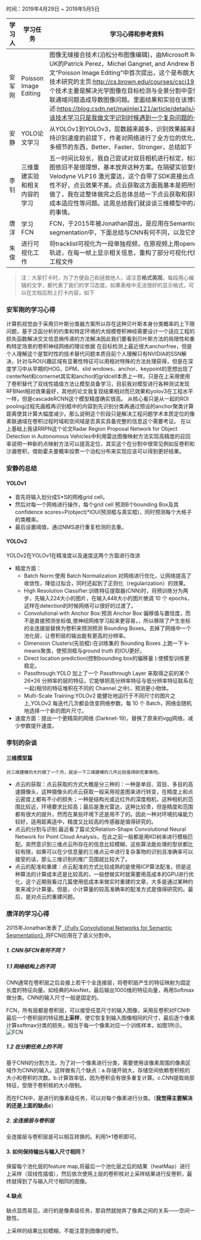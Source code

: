 时间：2019年4月29日 ~ 2019年5月5日

学习人|学习任务|学习心得和参考资料
------ | ------ | ------ 
安军刚 | Poisson Image Editing  | 图像无缝接合技术(泊松分布图像编辑)，由Microsoft Research UK的Patrick Perez，Michel Gangnet, and Andrew Blake在论文“Poisson Image Editing”中首次提出，这个是布朗大学对该项技术研究的主页:http://cs.brown.edu/courses/csci1950-g/ .这个技术主要是解决光学图像在目标检测与全景分割中亚像素本身的联通域问题造成导数图像问题。里面结果和实验在该博客中述:https://blog.csdn.net/majinlei121/article/details/47258389该技术学习只是我做文字识别时候遇到一个复杂问题的一部分。
安静  | YOLO论文学习 | 从YOLOv1到YOLOv3，层数越来越多，识别效果越来越好，在保持识别速度的前提下，作者对网络进行了全方位的优化，改进了很多细节的东西，Better、Faster、Stronger，总结如下；
李钊  | 三维重建实验和相关内容的学习|五一时间比较长，我自己尝试对双目相机进行标定，标定后的视差图依旧不是很理想，基本放弃这种方案。在隔壁实验室借了一个Velodyne VLP16 激光雷达，这个自带了SDK直接出点云了，实时性不好，点云效果不差。点云获取这方面我基本是把所知的方案都做了，我在这整体做完之后总体总结一下点云获取和获取的质量和成本适应性等问题。这周总结我们就谈谈三维模型中的几件可以做的事情。
唐洋 | 学习FCN | FCN，于2015年被Jonathan提出，是应用在Semantic segmentation中，下面总结与CNN有何不同，以及它的优缺点。
朱俊 | 进行可视化工作 | 将tracklist可视化为一段单独视频，在原视频上用opencv绘制追踪轨迹，在每一帧上显示相关信息，重构了部分可视化代码和完善了工程文件
> 注：大家打卡时，为了方便自己和拯救他人，请注意**格式美观**，每段用心编辑的文字，都代表了我们的学习态度。如果表格中无法很好的显示格式，可以在文档后附上打卡内容，如下

### 安军刚的学习心得
计算机视觉由于采用贝叶斯分类器方案所以存在这种贝叶斯本身分类概率的上下限问题，基于泛函分析的约束和特定环境的大规模卷积神经需要设计一个适应工程的损失函数解决交叉信息熵传递的方法解决因此我们要看到贝叶斯方法的局限性和重构特定场景的卷积神经网络的理论依据
  在目标检测上最近很大anchorfree，但是个人理解这个是暂时性的技术替代问题本质目前个人理解只有NVIDIA的SSN解决，针对与ROI兴趣区域有显著性特征可以用相对特殊的方法处理获得，但是在深度学习中从早期的HOG、DPM、slid wndows、anchor、keypoint的思想出现了centerNet和cornernet其实和anchor的gridcell本质上一样。只是在上采用使用了卷积替代了双线性插值方法让模型具备学习，目前我对模型进行各种测试发现RFBNet相对效果最好，其他的论文我复现结果相对而已效果和yolov3在工程水平一样，但是cascadeRCNN这个模型精度确实很高。 从核心看只是从一起的ROI pooling过程先画框再识别框中的内容到先识别分类再通过预设的anchor聚类计算距离使其计算大幅度减少。那么说明这个阶段只是解决工程问题学术本质定位的像素联通域在卷积过程时域和空间域是否真实具备完整的信息这个需要考证。
  在以上基础上我读RRPN这个论文Radar Region Proposal Network for Object Detection in Autonomous Vehicles中利用雷达图像映射方法实现高精度的召回率说明一种新的点映射方法可以提高定位，其实这个在分割中很常见例如反卷积和沙漏卷积，借助霍夫曼概率投票一个泊松分布来实现应该可以得到更好结果。

### 安静的总结
#### YOLOv1
- 首先将输入划分成S*S的网格grid cell。
- 然后对每一个网格进行操作，每个grid cell 预测B个bounding Box及其 confidence scores=P(object)*IOU(预测框与真实框)，同时预测每个大格子的类概率。 
- 最后设置阈值，通过NMS进行重复检测的去重。
#### YOLOv2
YOLOv2在YOLOv1在精准度以及速度这两个方面进行改进
- 精度方面：
	* Batch Norm:使用 Batch Normalization 对网络进行优化，让网络提高了收敛性，降低过拟合，同时还起到了正则化（regularization）的效果。
	* High Resolution Classifier:训练特征提取器(CNN)时，将预训练分为两步，先输入224大小的图片，在输入448大小的图片微调 10 个 epochs，这样在detection的时候网络可以很好的过渡了。
	* Convolutional with Anchor Box:预测 Anchor Box 偏移值与置信度，而不是直接预测坐标值,使神经网络学习起来更容易，，所以移除了产生坐标的全连接层替换为卷积来预测预测 Bounding Boxes。去掉了网络中一个池化层，让卷积层的输出能有更高的分辨率。
	* Dimension Clusters(先验框):在训练集的 Bounding Boxes 上跑一下 k-means聚类，使预测框与ground truth 的IOU更好。
	* Direct location prediction(控制bounding box的偏移量 ):使模型训练更稳定。
	* Passthrough:YOLO 加上了一个 Passthrough Layer 来取得之前的某个 26*26 分辨率的层的特征。它能够把高分辨率特征与低分辨率特征联系在一起(相邻的特征堆积在不同的 Channel 之中)，预测更小物体。
	* Multi-Scale Training:YOLOv2 能健壮地运行于不同尺寸的图片之上,YOLOv2 每迭代几次都会改变网络参数。每 10 个 Batch，网络会随机地选择一个新的图片尺寸。
- 速度方面：提出一个更精简的网络 (Darknet-19)，替换了原来的vgg网络，减少参数提升速度。
### 李钊的杂谈
#### 三维模型篇
    对三维建模的大约做了一个月，就谈一下三维建模的几件比较值得研究事情吧。
- 点云的获取：点云获取的方式大概是分三种的：一种是单目、双目、多目的高速摄像头，这种摄像头的点云获取一般采用视差图来进行转变，在精度上和点云密度上都有不小的损失；一种是结构光或近红外的深度相机，这种相机的范围比较近，环境要求比较高；最后是激光雷达，这种比较贵，但是精度和范围都有很大的提升，然而在某些环境下还是用不了的。因此一种对环境抗噪能力较好，适用距离适中，精度又比较高的传感器是值得研究的。
- 点云的分割与识别:最近看了篇论文Relation-Shape Convolutional Neural Network for Point Cloud Analysis，在此之前一般都是用KD树来进行模板匹配。突然意识到三维点云所存在的信息比较模糊，这些算法能处理的型状都比较有限，如果可以在少信息量的三维点云中进行复杂事物的识别且准确率可以接受的话，那么三维识别的推广范围就比较大了。
- 点云的配准和重建：点云配准的方式比较成熟的是使用ICP算法配准，但是这种算法的计算成本还是比较高的，一般想做实时就需要用高成本的GPU进行优化，这个近期我看过几篇使用低成本来做实时重建的文章，大多是通过某种约束来减少计算量。但是，小计算量的较高准确率的配准方式是值得研究的。最后，是对点云的重建问题。

### 唐洋的学习心得
2015年Jonathan发表了[《Fully Convolutional Networks for Semantic Segmentation》](https://arxiv.org/pdf/1411.4038.pdf)将FCN应用在了语义分割中。

##### 1. CNN与FCN有何不同？
##### 1.1 网络结构上的不同
CNN通常在卷积层之后会接上若干个全连接层，将卷积层产生的特征映射为固定长度的特征向量。如经典的AlexNet，最后输出1000维的特征向量，再用Softmax做分类。CNN的输入尺寸一般是固定的。

FCN，所有层都是卷积层，可以接受任意尺寸的输入图像，采用反卷积对FCN中最后一个卷积层的特征图**上采样**，使它恢复到输入图像相同的尺寸，最后逐个像素计算softmax分类的损失，相当于每一个像素对应一个训练样本，如图1所示。
![FCN](https://images2015.cnblogs.com/blog/829125/201701/829125-20170104183245769-878631707.png)

##### 1.2 在分割任务上的不同
基于CNN的分割方法，为了对一个像素进行分类，需要使用该像素周围的像素区域作为CNN的输入。这样做有几个缺点：a.存储开销大，存储空间依赖卷积核的大小和卷积的次数。b.计算效率低，因为卷积会有很多重复计算。c.CNN提取局部特征，受限于卷积核的大小限制。

而在FCN中，是进行的像素级任务，可以对每个像素进行分类。（**我觉得主要解决的还是上面的缺点c**）

##### 2. 全连接层与卷积层
全连接层与卷积层是可以相互转换的。利用1*1卷积即可。

#### 3. 如何保持输出与输入尺寸相同？
保留每个池化层的feature map,将最后一个池化层之后的结果（heatMap）进行上采样（双线性插值），然后依次使用上层的卷积核对上采样结果进行反卷积，最终就得到了与输入尺寸相同的图像。

#### 4.缺点
缺点显而易见，进行的是像素级任务，那自然就抛弃了像素之间的关系——空间一致性。

上采样的结果比较模糊，不能注意到图像的细节。

